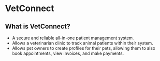 # VetConnect

## What is VetConnect?

- A secure and reliable all-in-one patient management system.
- Allows a veterinarian clinic to track animal patients within their system.
- Allows pet owners to create profiles for their pets, allowing them to also book appointments, view invoices, and make payments.
